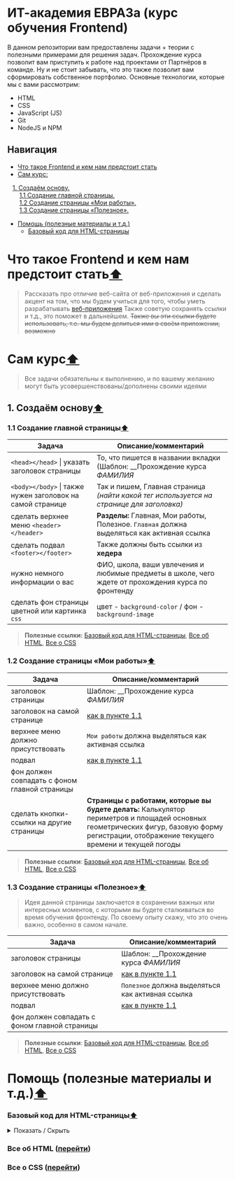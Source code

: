 # ИТ-академия ЕВРАЗа (курс обучения Frontend)

В данном репозитории вам предоставлены задачи + теории с полезными примерами для решения задач. Прохождение курса позволит вам приступить к работе над проектами от Партнёров в команде. Ну и не стоит забывать, что это также позволит вам сформировать собственное портфолио.
Основные технологии, которые мы с вами рассмотрим:
- HTML
- CSS
- JavaScript (JS)
- Git
- NodeJS и NPM

<a style="dislay: none" id="contents"></a>
## Навигация

- <a href="#Что-такое-Frontend-и-кем-нам-предстоит-стать">Что такое Frontend и кем нам предстоит стать</a>
- <a href="#Сам-курс">Сам курс:</a>

&nbsp;&nbsp;&nbsp;<a href="#make-base">1. Создаём основу.</a>
<br />
&nbsp;&nbsp;&nbsp;&nbsp;&nbsp;&nbsp;&nbsp;<a href="#make-main-page">1.1 Создание главной страницы.</a>
<br />
&nbsp;&nbsp;&nbsp;&nbsp;&nbsp;&nbsp;&nbsp;<a href="#make-my-works-page">1.2 Создание страницы «Мои работы».</a>
<br />
&nbsp;&nbsp;&nbsp;&nbsp;&nbsp;&nbsp;&nbsp;<a href="#make-helpful-page">1.3 Создание страницы «Полезное».</a>

- <a href="#helping">Помощь (полезные материалы и т.д.)</a>
    - <a href="#base-html">Базовый код для HTML-страницы</a>

# Что такое Frontend и кем нам предстоит стать[⬆](#contents)
> Рассказать про отличие веб-сайта от веб-приложения и сделать акцент на том, что мы будем учиться для того, чтобы уметь разрабатывать [веб-приложения](http://artismedia.by/blog/osnovnye-razlichiya-mezhdu-veb-sajtom-i-veb-prilozheniem/#:~:text=Веб-сайт%20является%20источником%20информации,приложение%20работает%20в%20интерактивном%20режиме.&text=Веб-приложение%20является%20более%20ресурсоемким,пользователем%20и%20выполнять%20различные%20действия.)
> Также советую сохранять ссылки и т.д., это поможет в дальнейшем. ~~Также вы эти ссылки будете использовать, т.е. мы будем делиться ими в своём приложении, возможно~~

# Сам курс[⬆](#contents)
> Все задачи обязательны к выполнению, и по вашему желанию могут быть усовершенствованы/дополнены своими идеями

<!-- Начало блока 1 -->
<a style="dislay: none" id="make-base"></a>
## 1. Создаём основу[⬆](#contents)

<!-- Начало блока 1.1 -->
<a style="dislay: none" id="make-main-page"></a>
### 1.1 Создание главной страницы[⬆](#contents)

| Задача | Описание/комментарий |
| ---- | ---- |
| `<head></head>` \| указать заголовок страницы  | То, что пишется в названии вкладки (Шаблон: __Прохождение курса _ФАМИЛИЯ_ | Главная__) |
| `<body></body>` \| также нужен заголовок на самой странице | Так и пишем, Главная страница _(найти какой тег используется на странице для заголовка)_ |
| сделать верхнее меню `<header></header>` | __Разделы:__ Главная, Мои работы, Полезное. `Главная` должна выделяться как активная ссылка |
| сделать подвал `<footer></footer>` | Также должны быть ссылки из __хедера__ |
| нужно немного информации о вас | ФИО, школа, ваши увлечения и любимые предметы в школе, чего ждете от прохождения курса по фронтенду |
| сделать фон страницы цветной или картинка `css` | цвет - `background-color` / фон - `background-image` |

> __Полезные ссылки:__ <a href="#base-html">Базовый код для HTML-страницы</a>, [Все об HTML](https://html5book.ru/html-html5/), [Все о CSS](https://html5book.ru/css-css3/) 
<!-- Конец блока 1.1 -->

<!-- Начало блока 1.2 -->
<a style="dislay: none" id="make-my-works-page"></a>
### 1.2 Создание страницы «Мои работы»[⬆](#contents)

| Задача | Описание/комментарий |
| ---- | ---- |
| заголовок страницы  | Шаблон: __Прохождение курса _ФАМИЛИЯ_ | Мои работы__) (<a href="make-main-page">как в пункте 1.1</a>) |
| заголовок на самой странице | <a href="make-main-page">как в пункте 1.1</a> |
| верхнее меню должно присутствовать | `Мои работы` должна выделяться как активная ссылка |
| подвал | <a href="make-main-page">как в пункте 1.1</a> |
| фон должен совпадать с фоном главной страницы | |
| сделать кнопки-ссылки на другие страницы  | __Cтраницы с работами, которые вы будете делать:__ Калькулятор периметров и площадей основных геометрических фигур, базовую форму регистрации, отображение текущего времени и текущей погоды |

> __Полезные ссылки__: <a href="#base-html">Базовый код для HTML-страницы</a>, [Все об HTML](https://html5book.ru/html-html5/), [Все о CSS](https://html5book.ru/css-css3/)
<!-- Конец блока 1.2 -->

<!-- Начало блока 1.3 -->
<a style="dislay: none" id="make-helpful-page"></a>
### 1.3 Создание страницы «Полезное»[⬆](#contents)

> Идея данной страницы заключается в сохранении важных или интересных моментов, с которыми вы будете сталкиваться во время обучения фронтенду. По своему опыту скажу, что это очень важно, особенно в самом начале.

| Задача | Описание/комментарий |
| ---- | ---- |
| заголовок страницы | Шаблон: __Прохождение курса _ФАМИЛИЯ_ | Полезное__) (<a href="make-main-page">как в пункте 1.1</a>) |
| заголовок на самой странице | <a href="make-main-page">как в пункте 1.1</a> |
| верхнее меню должно присутствовать | `Полезное` должна выделяться как активная ссылка |
| подвал | <a href="make-main-page">как в пункте 1.1</a> |
| фон должен совпадать с фоном главной страницы | |

> __Полезные ссылки__: <a href="#base-html">Базовый код для HTML-страницы</a>, [Все об HTML](https://html5book.ru/html-html5/), [Все о CSS](https://html5book.ru/css-css3/)
<!-- Конец блока 1.3 -->

<a style="dislay: none" id="helping"></a>
# Помощь (полезные материалы и т.д.)[⬆](#contents)

<a style="dislay: none" id="base-html"></a>
### Базовый код для HTML-страницы[⬆](#contents)

<details><summary>Показать / Скрыть</summary>
<p>

```HTML
<!DOCTYPE html>
<html>
<head>
    <meta charset="UTF-8">
    <title>Title</title>
</head>
<body>

</body>
</html>
```
</p>
</details>

### Все об HTML ([перейти](https://html5book.ru/html-html5/))

### Все о CSS ([перейти](https://html5book.ru/css-css3/))
